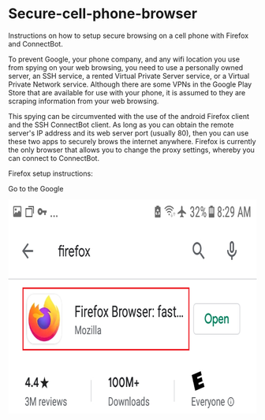 # Secure-cell-phone-browser
Instructions on how to setup secure browsing on a cell phone with Firefox and ConnectBot.  
  
To prevent Google, your phone company, and any wifi location you use from spying on your web browsing, you need to use a personally owned server, an SSH service, a rented Virtual Private Server service, or a Virtual Private Network service.  Although there are some VPNs in the Google Play Store that are available for use with your phone, it is assumed to they are scraping information from your web browsing. 
  
This spying can be circumvented with the use of the android Firefox client and the SSH ConnectBot client.  As long as you can obtain the remote server's IP address and its web server port (usually 80), then you can use these two apps to securely brows the internet anywhere. Firefox is currently the only browser that allows you to change the proxy settings, whereby you can connect to ConnectBot.   
  
Firefox setup instructions:  
  
Go to the Google  
    
<p align="left">
  <img src="/images/scene1.png" width="720" height="434">
</p>
<br>
